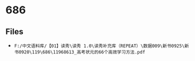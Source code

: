 # 686

## Files

- `F:/中文语料库/【01】读秀\读秀 1.0\读秀补充库（REPEAT）\数据009\新书0925\新书0920\119\686\11968613_高考状元的66个高效学习方法.pdf`
